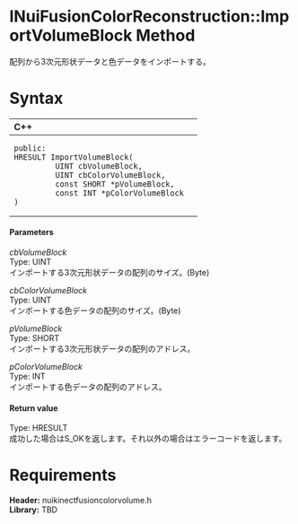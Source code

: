 INuiFusionColorReconstruction::ImportVolumeBlock Method  
=======================================================  

配列から3次元形状データと色データをインポートする。 <span id="syntaxSection"></span>

Syntax  
======  

<table>
<colgroup>
<col width="100%" />
</colgroup>
<thead>
<tr class="header">
<th align="left">C++</th>
</tr>
</thead>
<tbody>
<tr class="odd">
<td align="left"><pre><code>public:  
HRESULT ImportVolumeBlock(  
         UINT cbVolumeBlock,  
         UINT cbColorVolumeBlock,  
         const SHORT *pVolumeBlock,  
         const INT *pColorVolumeBlock  
)</code></pre></td>
</tr>
</tbody>
</table>

<span id="ID4EG"></span>
#### Parameters  

*cbVolumeBlock*    
Type: UINT  
インポートする3次元形状データの配列のサイズ。(Byte)    

*cbColorVolumeBlock*    
Type: UINT  
インポートする色データの配列のサイズ。(Byte)  

*pVolumeBlock*    
Type: SHORT  
インポートする3次元形状データの配列のアドレス。  

*pColorVolumeBlock*    
Type: INT  
インポートする色データの配列のアドレス。  

<span id="ID4EP"></span>
#### Return value  

Type: HRESULT  
成功した場合はS\_OKを返します。それ以外の場合はエラーコードを返します。  

<span id="requirements"></span>

Requirements  
============  

**Header:** nuikinectfusioncolorvolume.h  
**Library:** TBD  



<!--Please do not edit the data in the comment block below.-->
<!--
TOCTitle : ImportVolumeBlock Method
RLTitle : INuiFusionColorReconstruction::ImportVolumeBlock Method
KeywordK : ImportVolumeBlock method
KeywordK : INuiFusionColorReconstruction::ImportVolumeBlock method
KeywordF : INuiFusionColorReconstruction::ImportVolumeBlock
KeywordF : ImportVolumeBlock
KeywordF : Microsoft.Kinect.nuikinectfusioncolorvolume.INuiFusionColorReconstruction.ImportVolumeBlock(UINT,UINT,SHORT,INT)
KeywordA : M:Microsoft.Kinect.nuikinectfusioncolorvolume.INuiFusionColorReconstruction.ImportVolumeBlock(UINT,UINT,SHORT,INT)
AssetID : M:Microsoft.Kinect.nuikinectfusioncolorvolume.INuiFusionColorReconstruction.ImportVolumeBlock(UINT,UINT,SHORT,INT)
Locale : en-us
CommunityContent : 1
APIType : Managed
APILocation : 
APIName : Microsoft.Kinect.nuikinectfusioncolorvolume.INuiFusionColorReconstruction::ImportVolumeBlock
TargetOS : Windows
TopicType : kbSyntax
DevLang : C++
DocSet : K4Wv2
ProjType : K4Wv2Proj
Technology : Kinect for Windows
Product : Kinect for Windows SDK v2
productversion : 20
-->
